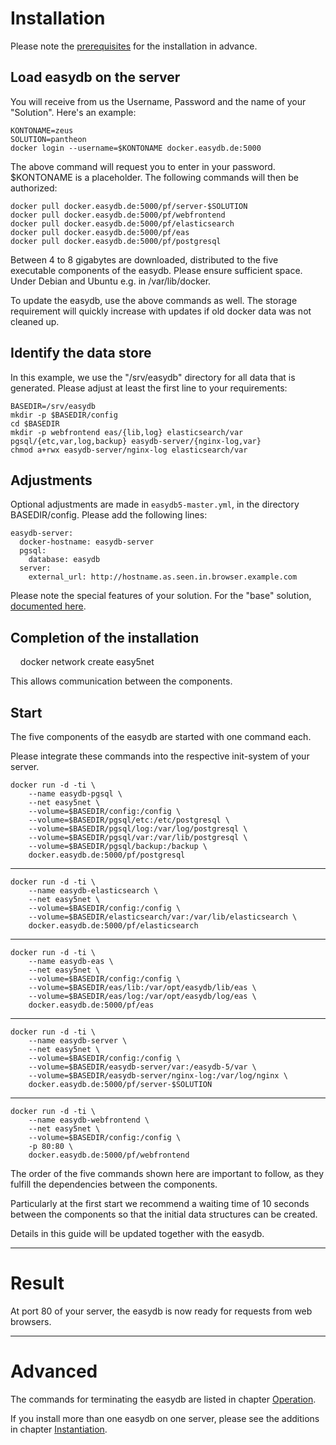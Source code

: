 # Installation

Please note the [prerequisites](../requirements/requirements.md) for the installation in advance.

## Load easydb on the server

You will receive from us the Username, Password and the name of your "Solution". Here's an example:

    KONTONAME=zeus
    SOLUTION=pantheon
    docker login --username=$KONTONAME docker.easydb.de:5000

The above command will request you to enter in your password. $KONTONAME is a placeholder. The following commands will then be authorized:

    docker pull docker.easydb.de:5000/pf/server-$SOLUTION
    docker pull docker.easydb.de:5000/pf/webfrontend
    docker pull docker.easydb.de:5000/pf/elasticsearch
    docker pull docker.easydb.de:5000/pf/eas
    docker pull docker.easydb.de:5000/pf/postgresql

Between 4 to 8 gigabytes are downloaded, distributed to the five executable components of the easydb.
Please ensure sufficient space. Under Debian and Ubuntu e.g. in /var/lib/docker.

To update the easydb, use the above commands as well. The storage requirement will quickly increase with updates if old docker data was not cleaned up.

## Identify the data store

In this example, we use the "/srv/easydb" directory for all data that is generated. Please adjust at least the first line to your requirements:

    BASEDIR=/srv/easydb
    mkdir -p $BASEDIR/config
    cd $BASEDIR
    mkdir -p webfrontend eas/{lib,log} elasticsearch/var pgsql/{etc,var,log,backup} easydb-server/{nginx-log,var}
    chmod a+rwx easydb-server/nginx-log elasticsearch/var

## Adjustments

Optional adjustments are made in `easydb5-master.yml`, in the directory BASEDIR/config. Please add the following lines:

    easydb-server:
      docker-hostname: easydb-server
      pgsql:
        database: easydb
      server:
        external_url: http://hostname.as.seen.in.browser.example.com

Please note the special features of your solution. For the "base" solution, [documented here](../../solutions/base/base.md).

## Completion of the installation

    docker network create easy5net

This allows communication between the components.


## Start

The five components of the easydb are started with one command each.

Please integrate these commands into the respective init-system of your server.


    docker run -d -ti \
        --name easydb-pgsql \
        --net easy5net \
        --volume=$BASEDIR/config:/config \
        --volume=$BASEDIR/pgsql/etc:/etc/postgresql \
        --volume=$BASEDIR/pgsql/log:/var/log/postgresql \
        --volume=$BASEDIR/pgsql/var:/var/lib/postgresql \
        --volume=$BASEDIR/pgsql/backup:/backup \
        docker.easydb.de:5000/pf/postgresql

---

    docker run -d -ti \
        --name easydb-elasticsearch \
        --net easy5net \
        --volume=$BASEDIR/config:/config \
        --volume=$BASEDIR/elasticsearch/var:/var/lib/elasticsearch \
        docker.easydb.de:5000/pf/elasticsearch

---

    docker run -d -ti \
        --name easydb-eas \
        --net easy5net \
        --volume=$BASEDIR/config:/config \
        --volume=$BASEDIR/eas/lib:/var/opt/easydb/lib/eas \
        --volume=$BASEDIR/eas/log:/var/opt/easydb/log/eas \
        docker.easydb.de:5000/pf/eas

---

    docker run -d -ti \
        --name easydb-server \
        --net easy5net \
        --volume=$BASEDIR/config:/config \
        --volume=$BASEDIR/easydb-server/var:/easydb-5/var \
        --volume=$BASEDIR/easydb-server/nginx-log:/var/log/nginx \
        docker.easydb.de:5000/pf/server-$SOLUTION

---

    docker run -d -ti \
        --name easydb-webfrontend \
        --net easy5net \
        --volume=$BASEDIR/config:/config \
        -p 80:80 \
        docker.easydb.de:5000/pf/webfrontend



The order of the five commands shown here are important to follow, as they fulfill the dependencies between the components.

Particularly at the first start we recommend a waiting time of 10 seconds between the components so that the initial data structures can be created.

Details in this guide will be updated together with the easydb.

---

# Result

At port 80 of your server, the easydb is now ready for requests from web browsers.


---

# Advanced

The commands for terminating the easydb are listed in chapter [Operation](../betrieb/betrieb.md).

If you install more than one easydb on one server, please see the additions in chapter [Instantiation](../instances/instances.md).

